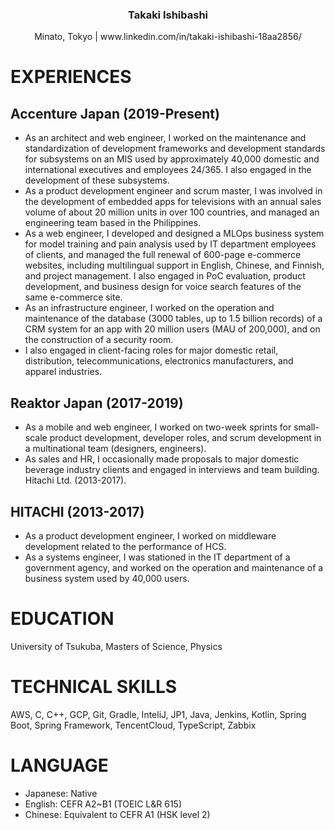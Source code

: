 <h3 align="center">Takaki Ishibashi</h3>
<p align="center">Minato, Tokyo | www.linkedin.com/in/takaki-ishibashi-18aa2856/</p>

# EXPERIENCES
## Accenture Japan (2019-Present)
- As an architect and web engineer, I worked on the maintenance and standardization of development frameworks and development standards for subsystems on an MIS used by approximately 40,000 domestic and international executives and employees 24/365. I also engaged in the development of these subsystems.
- As a product development engineer and scrum master, I was involved in the development of embedded apps for televisions with an annual sales volume of about 20 million units in over 100 countries, and managed an engineering team based in the Philippines.
- As a web engineer, I developed and designed a MLOps business system for model training and pain analysis used by IT department employees of clients, and managed the full renewal of 600-page e-commerce websites, including multilingual support in English, Chinese, and Finnish, and project management. I also engaged in PoC evaluation, product development, and business design for voice search features of the same e-commerce site.
- As an infrastructure engineer, I worked on the operation and maintenance of the database (3000 tables, up to 1.5 billion records) of a CRM system for an app with 20 million users (MAU of 200,000), and on the construction of a security room.
- I also engaged in client-facing roles for major domestic retail, distribution, telecommunications, electronics manufacturers, and apparel industries.
## Reaktor Japan (2017-2019)
- As a mobile and web engineer, I worked on two-week sprints for small-scale product development, developer roles, and scrum development in a multinational team (designers, engineers).
- As sales and HR, I occasionally made proposals to major domestic beverage industry clients and engaged in interviews and team building. Hitachi Ltd. (2013-2017).
## HITACHI (2013-2017)
- As a product development engineer, I worked on middleware development related to the performance of HCS.
- As a systems engineer, I was stationed in the IT department of a government agency, and worked on the operation and maintenance of a business system used by 40,000 users.

# EDUCATION
University of Tsukuba, Masters of Science, Physics

# TECHNICAL SKILLS
AWS, C, C++, GCP, Git, Gradle, InteliJ, JP1, Java, Jenkins, Kotlin, Spring Boot, Spring Framework, TencentCloud, TypeScript, Zabbix

# LANGUAGE
- Japanese: Native
- English: CEFR A2~B1 (TOEIC L&R 615)
- Chinese: Equivalent to CEFR A1 (HSK level 2)